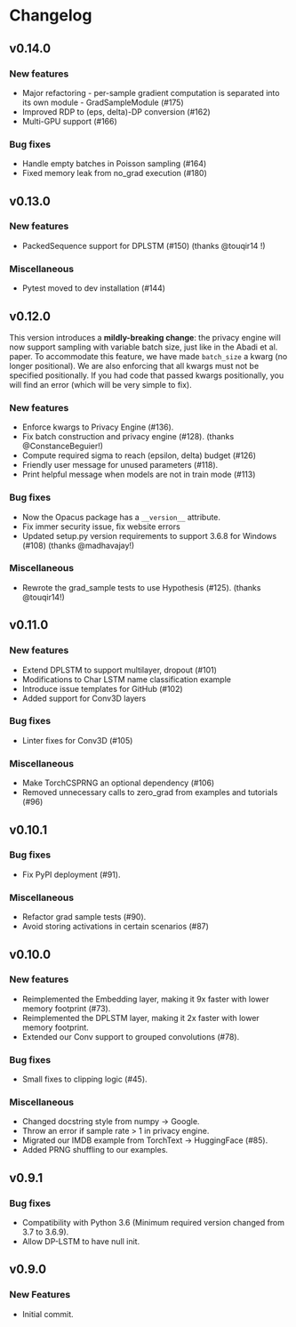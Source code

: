 # Changelog

## v0.14.0
### New features
* Major refactoring - per-sample gradient computation is separated into its own module - GradSampleModule (#175)
* Improved RDP to (eps, delta)-DP conversion (#162)
* Multi-GPU support (#166)
### Bug fixes
* Handle empty batches in Poisson sampling (#164)
* Fixed memory leak from no_grad execution (#180)

## v0.13.0
### New features
* PackedSequence support for DPLSTM (#150) (thanks @touqir14 !)
### Miscellaneous
* Pytest moved to dev installation (#144)

## v0.12.0
This version introduces a **mildly-breaking change**: the privacy engine will now support sampling with variable batch size, just like in the Abadi et al. paper. To accommodate this feature, we have made `batch_size` a kwarg (no longer positional). We are also enforcing that all kwargs must not be specified positionally. If you had code that passed kwargs positionally, you will find an error (which will be very simple to fix).
### New features
* Enforce kwargs to Privacy Engine (#136).
* Fix batch construction and privacy engine (#128). (thanks @ConstanceBeguier!)
* Compute required sigma to reach (epsilon, delta) budget (#126)
* Friendly user message for unused parameters (#118).
* Print helpful message when models are not in train mode (#113)
### Bug fixes
* Now the Opacus package has a `__version__` attribute.
* Fix immer security issue, fix website errors
* Updated setup.py version requirements to support 3.6.8 for Windows (#108) (thanks @madhavajay!)
### Miscellaneous
* Rewrote the grad_sample tests to use Hypothesis (#125). (thanks @touqir14!)

## v0.11.0
### New features
* Extend DPLSTM to support multilayer, dropout (#101)
* Modifications to Char LSTM name classification example
* Introduce issue templates for GitHub (#102)
* Added support for Conv3D layers
### Bug fixes
* Linter fixes for Conv3D (#105)
### Miscellaneous
* Make TorchCSPRNG an optional dependency (#106)
* Removed unnecessary calls to zero_grad from examples and tutorials (#96)

## v0.10.1
### Bug fixes
* Fix PyPI deployment (#91).
### Miscellaneous
* Refactor grad sample tests (#90).
* Avoid storing activations in certain scenarios (#87)

## v0.10.0
### New features
* Reimplemented the Embedding layer, making it 9x faster with lower memory footprint (#73).
* Reimplemented the DPLSTM layer, making it 2x faster with lower memory footprint.
* Extended our Conv support to grouped convolutions (#78).
### Bug fixes
* Small fixes to clipping logic (#45).
### Miscellaneous
* Changed docstring style from numpy -> Google.
* Throw an error if sample rate > 1 in privacy engine.
* Migrated our IMDB example from TorchText -> HuggingFace (#85).
* Added PRNG shuffling to our examples.

## v0.9.1
### Bug fixes
* Compatibility with Python 3.6 (Minimum required version changed from 3.7 to 3.6.9).
* Allow DP-LSTM to have null init.

## v0.9.0
### New Features
* Initial commit.
